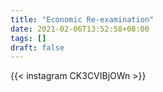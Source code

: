 ```yaml
---
title: "Economic Re-examination"
date: 2021-02-06T13:52:58+08:00
tags: []
draft: false
---
```

{{< instagram CK3CVIBjOWn >}}
